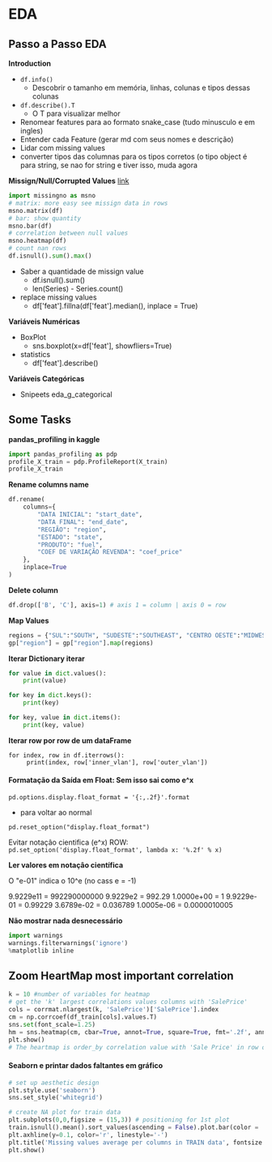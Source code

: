 # EDA

## Passo a Passo EDA

**Introduction**
+ `df.info()`
  - Descobrir o tamanho em memória, linhas, colunas e tipos dessas colunas
+ `df.describe().T` 
  - O T para visualizar melhor
+ Renomear features para ao formato snake_case (tudo minusculo e em ingles)
+ Entender cada Feature (gerar md com seus nomes e descrição)
+ Lidar com missing values
+ converter tipos das columnas para os tipos corretos (o tipo object é para string, se nao for string e tiver isso, muda agora

**Missign/Null/Corrupted Values**
[link](https://dev.to/tomoyukiaota/visualizing-the-patterns-of-missing-value-occurrence-with-python-46dj)

````python
import missingno as msno
# matrix: more easy see missign data in rows
msno.matrix(df)
# bar: show quantity
msno.bar(df)
# correlation between null values
msno.heatmap(df)
# count nan rows
df.isnull().sum().max()
````

+ Saber a quantidade de missign value
  - df.isnull().sum()
  - len(Series) - Series.count()
+ replace missing values
  - df['feat'].fillna(df['feat'].median(), inplace = True)

**Variáveis Numéricas**
+ BoxPlot
  - sns.boxplot(x=df['feat'], showfliers=True)
+ statistics
  - df['feat'].describe()

**Variáveis Categóricas**
+ Snipeets eda\_g\_categorical



## Some Tasks


**pandas_profiling in kaggle**

````python
import pandas_profiling as pdp
profile_X_train = pdp.ProfileReport(X_train)
profile_X_train 
````

**Rename columns name**

````python
df.rename(
    columns={
        "DATA INICIAL": "start_date",
        "DATA FINAL": "end_date",
        "REGIÃO": "region",
        "ESTADO": "state",
        "PRODUTO": "fuel",
        "COEF DE VARIAÇÃO REVENDA": "coef_price"
    },
    inplace=True
)
````

**Delete column**

````python
df.drop(['B', 'C'], axis=1) # axis 1 = column | axis 0 = row
````

**Map Values**

````python
regions = {"SUL":"SOUTH", "SUDESTE":"SOUTHEAST", "CENTRO OESTE":"MIDWEST"}
gp["region"] = gp["region"].map(regions)
````

**Iterar Dictionary iterar**

```python
for value in dict.values():
	print(value)

for key in dict.keys():
	print(key)

for key, value in dict.items():
	print(key, value)
```

**Iterar row por row de um dataFrame**

```
for index, row in df.iterrows():
     print(index, row['inner_vlan'], row['outer_vlan'])
```

#### Formatação da Saída em Float: Sem isso sai como e^x

`pd.options.display.float_format = '{:,.2f}'.format`

+ para voltar ao normal

`pd.reset_option("display.float_format")`

Evitar notaçâo cientifica (e^x)
ROW:
`pd.set_option('display.float_format', lambda x: '%.2f' % x)`

**Ler valores em notaçâo científica**

O "e-01" indica o 10^e (no cass e = -1)

9.9229e11  = 992290000000
9.9229e2   = 992.29
1.0000e+00 = 1
9.9229e-01 = 0.99229
3.6789e-02 = 0.036789
1.0005e-06 = 0.0000010005

**Não mostrar nada desnecessário**

````python
import warnings
warnings.filterwarnings('ignore')
%matplotlib inline
````

## Zoom HeartMap most important correlation

````python
k = 10 #number of variables for heatmap
# get the 'k' largest correlations values columns with 'SalePrice'
cols = corrmat.nlargest(k, 'SalePrice')['SalePrice'].index
cm = np.corrcoef(df_train[cols].values.T)
sns.set(font_scale=1.25)
hm = sns.heatmap(cm, cbar=True, annot=True, square=True, fmt='.2f', annot_kws={'size': 10}, yticklabels=cols.values, xticklabels=cols.values)
plt.show()
# The heartmap is order_by correlation value with 'Sale Price' in row of 'Sale Price'
````

#### Seaborn e printar dados faltantes em gráfico

````python
# set up aesthetic design
plt.style.use('seaborn')
sns.set_style('whitegrid')

# create NA plot for train data
plt.subplots(0,0,figsize = (15,3)) # positioning for 1st plot
train.isnull().mean().sort_values(ascending = False).plot.bar(color = 'blue')
plt.axhline(y=0.1, color='r', linestyle='-')
plt.title('Missing values average per columns in TRAIN data', fontsize = 20)
plt.show()
````
